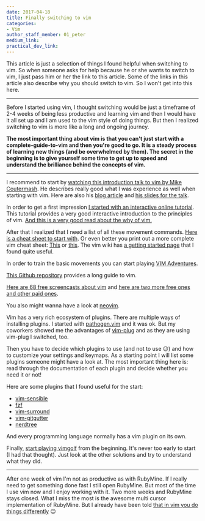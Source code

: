 ```yaml
---
date: 2017-04-18
title: Finally switching to vim
categories:
- Vim
author_staff_member: 01_peter
medium_link:
practical_dev_link:
---
```


This article is just a selection of things I found helpful when switching to vim. So when someone asks for help because he or she wants to switch to vim, I just pass him or her the link to this article. Some of the links in this article also describe why you should switch to vim. So I won't get into this here.

***

Before I started using vim, I thought switching would be just a timeframe of 2-4 weeks of being less productive and learning vim and then I would have it all set up and I am used to the vim style of doing things. But then I realized switching to vim is more like a long and ongoing journey.

**The most important thing about vim is that you can't just start with a complete-guide-to-vim and then you're good to go. It is a steady process of learning new things (and be overwhelmed by them). The secret in the beginning is to give yourself some time to get up to speed and understand the brilliance behind the concepts of vim.**

***

I recommend to start by [watching this introduction talk to vim by Mike Coutermash](https://www.youtube.com/watch?v=_NUO4JEtkDw). He describes really good what I was experience as well when starting with vim. Here are also his [blog article](https://mikecoutermarsh.com/learning-vim-in-a-week/) and [his slides for the talk](https://mikecoutermarsh.com/boston-vim-learning-vim-in-a-week/).

In order to get a first impression [I started with an interactive online tutorial](http://www.openvim.com/). This tutorial provides a very good interactive introduction to the principles of vim. [And this is a very good read about the why of vim.](http://www.viemu.com/a-why-vi-vim.html)

After that I realized that I need a list of all these movement commands. [Here is a cheat sheet to start with](https://bitbucket.org/tednaleid/vim-shortcut-wallpaper/raw/tip/vim-shortcuts2560x1600.png). Or even better you print out a more complete vim cheat sheet: [This](https://rumorscity.com/wp-content/uploads/2014/08/10-Best-VIM-Cheat-Sheet-02.jpg) or [this](http://michael.peopleofhonoronly.com/vim/vim_cheat_sheet_for_programmers_print.png). The vim wiki has [a getting started page](http://vim.wikia.com/wiki/Category:Getting_started) that I found quite useful.

In order to train the basic movements you can start playing [VIM Adventures](https://vim-adventures.com/).

[This Github repository](https://github.com/mhinz/vim-galore) provides a long guide to vim.

[Here are 68 free screencasts about vim](http://vimcasts.org/episodes/archive/) and [here are two more free ones and other paid ones](https://thoughtbot.com/upcase/onramp-to-vim).

You also might wanna have a look at [neovim](https://neovim.io/).

Vim has a very rich ecosystem of plugins. There are multiple ways of installing plugins. I started with [pathogen.vim](https://github.com/tpope/vim-pathogen) and it was ok. But my coworkers showed me the advantages of [vim-plug](https://github.com/junegunn/vim-plug) and as they are using vim-plug I switched, too.

Then you have to decide which plugins to use (and not to use 😉) and how to customize your settings and keymaps. As a starting point I will list some plugins someone might have a look at. The most important thing here is: read through the documentation of each plugin and decide whether you need it or not!

Here are some plugins that I found useful for the start:

* [vim-sensible](https://github.com/tpope/vim-sensible)
* [fzf](https://github.com/junegunn/fzf)
* [vim-surround](https://github.com/tpope/vim-surround)
* [vim-gitgutter](https://github.com/airblade/vim-gitgutter)
* [nerdtree](https://github.com/scrooloose/nerdtree)

And every programming language normally has a vim plugin on its own.

Finally, [start playing vimgolf](http://www.vimgolf.com/) from the beginning. It's never too early to start (I had that thought). Just look at the other solutions and try to understand what they did.

***

After one week of vim I'm not as productive as with RubyMine. If I really need to get something done fast I still open RubyMine. But most of the time I use vim now and I enjoy working with it. Two more weeks and RubyMine stays closed. What I miss the most is the awesome multi cursor implementation of RubyMine. But I already have been told [that in vim you do things differently](https://medium.com/@schtoeffel/you-don-t-need-more-than-one-cursor-in-vim-2c44117d51db) 😉
